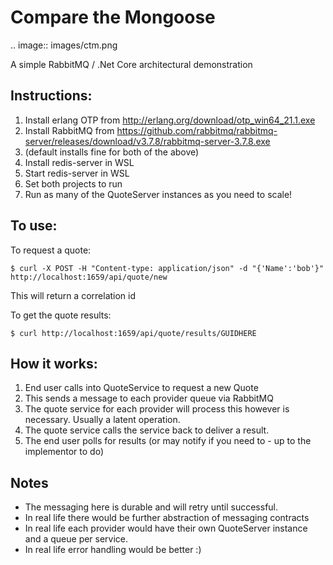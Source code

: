 # Compare the Mongoose 

.. image:: images/ctm.png

A simple RabbitMQ / .Net Core architectural demonstration

## Instructions: 

1. Install erlang OTP from http://erlang.org/download/otp_win64_21.1.exe
2. Install RabbitMQ from https://github.com/rabbitmq/rabbitmq-server/releases/download/v3.7.8/rabbitmq-server-3.7.8.exe
3. (default installs fine for both of the above)
4. Install redis-server in WSL
5. Start redis-server in WSL 
6. Set both projects to run
7. Run as many of the QuoteServer instances as you need to scale!

## To use:

To request a quote:

`$ curl -X POST -H "Content-type: application/json" -d "{'Name':'bob'}" http://localhost:1659/api/quote/new`

This will return a correlation id

To get the quote results:

`$ curl http://localhost:1659/api/quote/results/GUIDHERE`

## How it works:

1. End user calls into QuoteService to request a new Quote
2. This sends a message to each provider queue via RabbitMQ
3. The quote service for each provider will process this however is necessary. Usually a latent operation.
4. The quote service calls the service back to deliver a result.
5. The end user polls for results (or may notify if you need to - up to the implementor to do)

## Notes

* The messaging here is durable and will retry until successful.
* In real life there would be further abstraction of messaging contracts
* In real life each provider would have their own QuoteServer instance and a queue per service.
* In real life error handling would be better :)